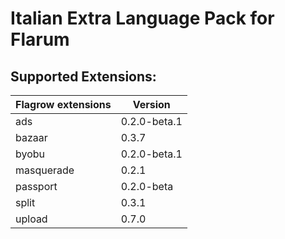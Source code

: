 # Italian Extra Language Pack for Flarum

## Supported Extensions:

| **Flagrow extensions** | **Version** |
| --- | --- |
| ads | 0.2.0-beta.1 |
| bazaar | 0.3.7 |
| byobu | 0.2.0-beta.1 |
| masquerade | 0.2.1 |
| passport | 0.2.0-beta |
| split | 0.3.1 |
| upload | 0.7.0 |
